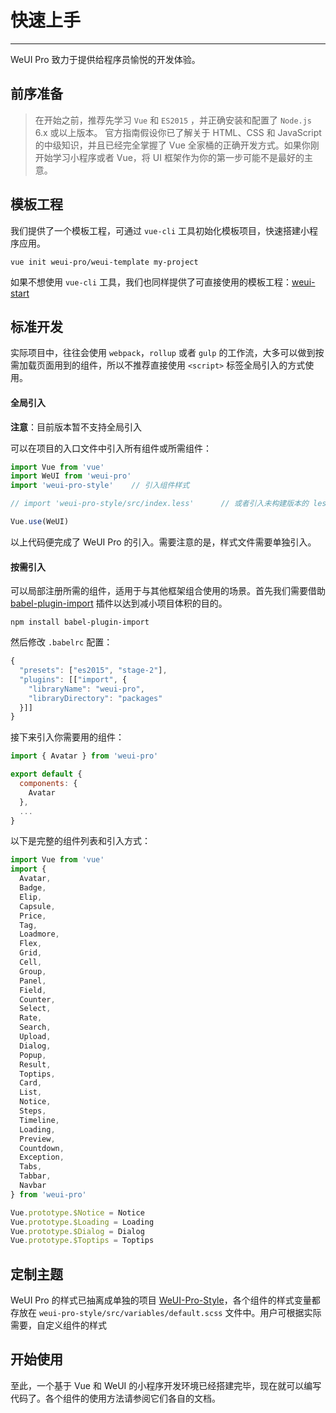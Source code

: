 # 快速上手

----

WeUI Pro 致力于提供给程序员愉悦的开发体验。

## 前序准备

> 在开始之前，推荐先学习 `Vue` 和 `ES2015` ，并正确安装和配置了 `Node.js` 6.x 或以上版本。
官方指南假设你已了解关于 HTML、CSS 和 JavaScript 的中级知识，并且已经完全掌握了 Vue 全家桶的正确开发方式。如果你刚开始学习小程序或者 Vue，将 UI 框架作为你的第一步可能不是最好的主意。

## 模板工程

我们提供了一个模板工程，可通过 `vue-cli` 工具初始化模板项目，快速搭建小程序应用。

```
vue init weui-pro/weui-template my-project
```

如果不想使用 `vue-cli` 工具，我们也同样提供了可直接使用的模板工程：[weui-start]()

## 标准开发

实际项目中，往往会使用 `webpack`，`rollup` 或者 `gulp` 的工作流，大多可以做到按需加载页面用到的组件，所以不推荐直接使用 `<script>` 标签全局引入的方式使用。

#### 全局引入

**注意**：目前版本暂不支持全局引入

可以在项目的入口文件中引入所有组件或所需组件：

```js
import Vue from 'vue'
import WeUI from 'weui-pro'
import 'weui-pro-style'    // 引入组件样式

// import 'weui-pro-style/src/index.less'      // 或者引入未构建版本的 less 样式

Vue.use(WeUI)
```

以上代码便完成了 WeUI Pro 的引入。需要注意的是，样式文件需要单独引入。

#### 按需引入

可以局部注册所需的组件，适用于与其他框架组合使用的场景。首先我们需要借助 [babel-plugin-import](https://github.com/ant-design/babel-plugin-import) 插件以达到减小项目体积的目的。

```
npm install babel-plugin-import
```

然后修改 `.babelrc` 配置：

```js
{
  "presets": ["es2015", "stage-2"],
  "plugins": [["import", {
    "libraryName": "weui-pro",
    "libraryDirectory": "packages"
  }]]
}
```

接下来引入你需要用的组件：

```js
import { Avatar } from 'weui-pro'

export default {
  components: {
    Avatar
  },
  ...
}
```

以下是完整的组件列表和引入方式：

```js
import Vue from 'vue'
import {
  Avatar,
  Badge,
  Elip,
  Capsule,
  Price,
  Tag,
  Loadmore,
  Flex,
  Grid,
  Cell,
  Group,
  Panel,
  Field,
  Counter,
  Select,
  Rate,
  Search,
  Upload,
  Dialog,
  Popup,
  Result,
  Toptips,
  Card,
  List,
  Notice,
  Steps,
  Timeline,
  Loading,
  Preview,
  Countdown,
  Exception,
  Tabs,
  Tabbar,
  Navbar
} from 'weui-pro'

Vue.prototype.$Notice = Notice
Vue.prototype.$Loading = Loading
Vue.prototype.$Dialog = Dialog
Vue.prototype.$Toptips = Toptips
```

## 定制主题

WeUI Pro 的样式已抽离成单独的项目 [WeUI-Pro-Style](https://github.com/WeUI-Pro/weui-pro-style)，各个组件的样式变量都存放在 `weui-pro-style/src/variables/default.scss` 文件中。用户可根据实际需要，自定义组件的样式

## 开始使用

至此，一个基于 Vue 和 WeUI 的小程序开发环境已经搭建完毕，现在就可以编写代码了。各个组件的使用方法请参阅它们各自的文档。
